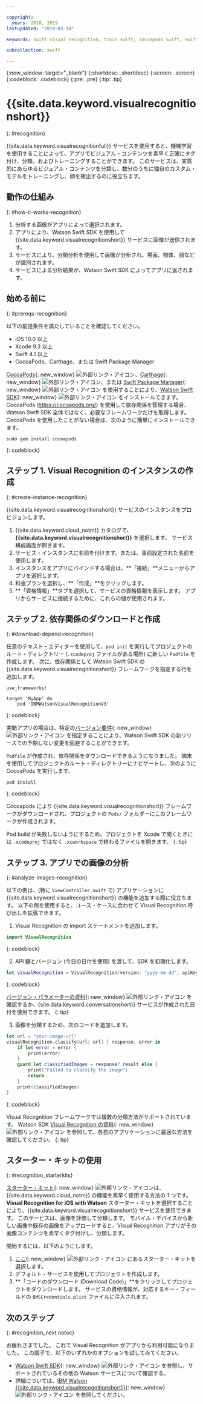 ```yaml
---

copyright:
  years: 2018, 2019
lastupdated: "2019-03-14"

keywords: swift visual recognition, train swift, cocoapods swift, swift sdk install, starter kit watson swift, image swift classify, machine learning swift

subcollection: swift

---
```


{:new_window: target="_blank"}
{:shortdesc: .shortdesc}
{:screen: .screen}
{:codeblock: .codeblock}
{:pre: .pre}
{:tip: .tip}

# {{site.data.keyword.visualrecognitionshort}}
{: #recognition}

{{site.data.keyword.visualrecognitionfull}} サービスを使用すると、機械学習を使用することによって、アプリでビジュアル・コンテンツを素早く正確にタグ付け、分類、およびトレーニングすることができます。 このサービスは、実質的にあらゆるビジュアル・コンテンツを分類し、数分のうちに独自のカスタム・モデルをトレーニングし、顔を検出するのに役立ちます。

## 動作の仕組み
{: #how-it-works-recognition}

1. 分析する画像がアプリによって選択されます。
2. アプリにより、Watson Swift SDK を使用して {{site.data.keyword.visualrecognitionshort}} サービスに画像が送信されます。
3. サービスにより、分類分析を使用して画像が分析され、場面、物体、顔などが識別されます。
4. サービスによる分析結果が、Watson Swift SDK によってアプリに返されます。

## 始める前に
{: #prereqs-recognition}

以下の前提条件を満たしていることを確認してください。

* iOS 10.0 以上
* Xcode 9.3 以上
* Swift 4.1 以上
* CocoaPods、Carthage、または Swift Package Manager

[CocoaPods](https://github.com/watson-developer-cloud/swift-sdk#cocoapods){: new_window} ![外部リンク・アイコン](../../icons/launch-glyph.svg "外部リンク・アイコン")、[Carthage](https://github.com/watson-developer-cloud/swift-sdk#carthage){: new_window} ![外部リンク・アイコン](../../icons/launch-glyph.svg "外部リンク・アイコン")、または [Swift Package Manager](https://github.com/watson-developer-cloud/swift-sdk#swift-package-manager){: new_window} ![外部リンク・アイコン](../../icons/launch-glyph.svg "外部リンク・アイコン")
を使用することにより、[Watson Swift SDK](https://github.com/watson-developer-cloud/swift-sdk){: new_window} ![外部リンク・アイコン](../../icons/launch-glyph.svg "外部リンク・アイコン") をインストールできます。CocoaPods (https://cocoapods.org/) を使用して依存関係を管理する場合、Watson Swift SDK 全体ではなく、必要なフレームワークだけを取得します。 CocoaPods を使用したことがない場合は、次のように簡単にインストールできます。
```console
sudo gem install cocoapods
```
{: codeblock}

## ステップ 1. Visual Recognition のインスタンスの作成
{: #create-instance-recognition}

{{site.data.keyword.visualrecognitionshort}} サービスのインスタンスをプロビジョンします。

1. {{site.data.keyword.cloud_notm}} カタログで、**{{site.data.keyword.visualrecognitionshort}}** を選択します。 サービス構成画面が開きます。
2. サービス・インスタンスに名前を付けます。または、事前設定された名前を使用します。
3. インスタンスをアプリにバインドする場合は、**「接続」**メニューからアプリを選択します。
4. 料金プランを選択し、**「作成」**をクリックします。
5. **「資格情報」**タブを選択して、サービスの資格情報を表示します。 アプリからサービスに接続するために、これらの値が使用されます。

## ステップ 2. 依存関係のダウンロードと作成
{: #download-depend-recognition}

任意のテキスト・エディターを使用して、`pod init` を実行してプロジェクトのルート・ディレクトリー (`.xcodeproj` ファイルがある場所) に新しい `Podfile` を作成します。 次に、依存関係として Watson Swift SDK の {{site.data.keyword.visualrecognitionshort}} フレームワークを指定する行を追加します。

```pod
use_frameworks!

target 'MyApp' do
    pod 'IBMWatsonVisualRecognitionV3'
```
{: codeblock}

実動アプリの場合は、特定の[バージョン要件](https://guides.cocoapods.org/using/the-podfile.html#specifying-pod-versions){: new_window} ![外部リンク・アイコン](../../icons/launch-glyph.svg "外部リンク・アイコン") を指定することにより、Watson Swift SDK の新リリースでの予期しない変更を回避することができます。

`Podfile` が作成され、依存関係をダウンロードできるようになりました。 端末を使用してプロジェクトのルート・ディレクトリーにナビゲートし、次のように CocoaPods を実行します。

```console
pod install
```
{: codeblock}

Cocoapods により {{site.data.keyword.visualrecognitionshort}} フレームワークがダウンロードされ、プロジェクトの `Pods/` フォルダーにこのフレームワークが作成されます。

Pod build が失敗しないようにするため、プロジェクトを Xcode で開くときには `.xcodeproj` ではなく `.xcworkspace` で終わるファイルを開きます。
{: tip}

## ステップ 3. アプリでの画像の分析
{: #analyze-images-recognition}

以下の例は、(特に `ViewController.swift` で) アプリケーションに {{site.data.keyword.visualrecognitionshort}} の機能を追加する際に役立ちます。 以下の例を使用すると、ユース・ケースに合わせて Visual Recognition 呼び出しを拡張できます。

1. Visual Recognition の import ステートメントを追加します。
  ```swift
  import VisualRecognition
  ```
  {: codeblock}

2. API 鍵とバージョン (今日の日付を使用) を渡して、SDK を初期化します。
  ```swift
  let visualRecognition = VisualRecognition(version: "yyyy-mm-dd", apiKey: "your-api-key")
  ```
  {: codeblock}

  [バージョン・パラメーターの資料](https://cloud.ibm.com/apidocs/visual-recognition#versioning){: new_window} ![外部リンク・アイコン](../../icons/launch-glyph.svg "外部リンク・アイコン") を確認するか、{site.data.keyword.conversationshort}} サービスが作成された日付を使用できます。
  {: tip}

3. 画像を分類するため、次のコードを追加します。
  ```swift
  let url = "your-image-url"
  visualRecognition.classify(url: url) { response, error in
      if let error = error {
          print(error)
      }
      guard let classifiedImages = response?.result else {
          print("Failed to classify the image")
          return
      }
      print(classifiedImages)
  }
  ```
  {: codeblock}

Visual Recognition フレームワークでは複数の分類方法がサポートされています。 Watson SDK [Visual Recognition の資料](https://watson-developer-cloud.github.io/swift-sdk/services/VisualRecognitionV3/index.html){: new_window} ![外部リンク・アイコン](../../icons/launch-glyph.svg "外部リンク・アイコン") を参照して、各自のアプリケーションに最適な方法を確認してください。
{: tip}

## スターター・キットの使用
{: #recognition_starterkits}

[スターター・キット](https://cloud.ibm.com/developer/appledevelopment/starter-kits){: new_window} ![外部リンク・アイコン](../../icons/launch-glyph.svg "外部リンク・アイコン")は、{{site.data.keyword.cloud_notm}} の機能を素早く使用する方法の 1 つです。**Visual Recognition for iOS with Watson** スターター・キットを選択することにより、{{site.data.keyword.visualrecognitionshort}} サービスを使用できます。 このサービスは、画像を評価して分類します。 モバイル・デバイスから新しい画像や既存の画像をアップロードすると、Visual Recognition アプリがその画像コンテンツを素早くタグ付けし、分類します。

開始するには、以下のようにします。
1. [ここ](https://cloud.ibm.com/developer/appledevelopment/starter-kits/visual-recognition-for-ios-with-watson){: new_window} ![外部リンク・アイコン](../../icons/launch-glyph.svg "外部リンク・アイコン") にあるスターター・キットを選択します。
2. デフォルト・サービスを使用してプロジェクトを作成します。
3. **「コードのダウンロード (Download Code)」**をクリックしてプロジェクトをダウンロードします。 サービスの資格情報が、対応するキー・フィールドの `BMSCredentials.plist` ファイルに注入されます。

## 次のステップ
{: #recognition_next notoc}

お疲れさまでした。 これで Visual Recognition がアプリから利用可能になりました。 この調子で、以下のいずれかのオプションを試してみてください。
* [Watson Swift SDK](https://github.com/watson-developer-cloud/swift-sdk){: new_window} ![外部リンク・アイコン](../../icons/launch-glyph.svg "外部リンク・アイコン") を参照し、サポートされているその他の Watson サービスについて確認する。
* 詳細については、[IBM Watson {{site.data.keyword.visualrecognitionshort}}](https://www.ibm.com/watson/services/visual-recognition/){: new_window} ![外部リンク・アイコン](../../icons/launch-glyph.svg "外部リンク・アイコン") を参照してください。
